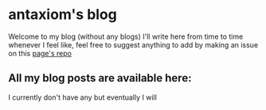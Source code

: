 # antaxiom's blog

Welcome to my blog (without any blogs) I'll write here from time to time whenever I feel like, feel free to suggest anything to add by making an issue on this [page's repo](https://github.com/antaxiom/antaxiom.github.io)

## All my blog posts are available here:

I currently don't have any but eventually I will
